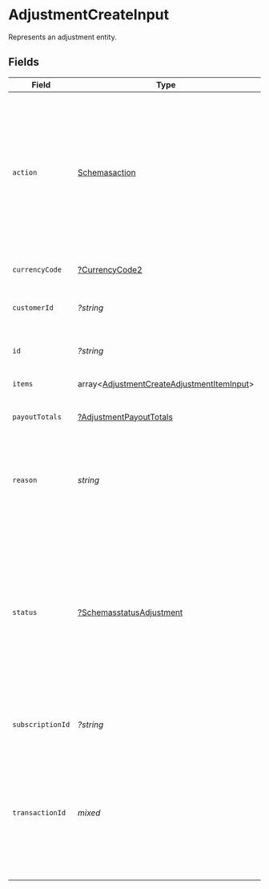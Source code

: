 # AdjustmentCreateInput

Represents an adjustment entity.


## Fields

| Field                                                                                                                                                                                                                                                                               | Type                                                                                                                                                                                                                                                                                | Required                                                                                                                                                                                                                                                                            | Description                                                                                                                                                                                                                                                                         | Example                                                                                                                                                                                                                                                                             |
| ----------------------------------------------------------------------------------------------------------------------------------------------------------------------------------------------------------------------------------------------------------------------------------- | ----------------------------------------------------------------------------------------------------------------------------------------------------------------------------------------------------------------------------------------------------------------------------------- | ----------------------------------------------------------------------------------------------------------------------------------------------------------------------------------------------------------------------------------------------------------------------------------- | ----------------------------------------------------------------------------------------------------------------------------------------------------------------------------------------------------------------------------------------------------------------------------------- | ----------------------------------------------------------------------------------------------------------------------------------------------------------------------------------------------------------------------------------------------------------------------------------- |
| `action`                                                                                                                                                                                                                                                                            | [Schemasaction](../../models/shared/Schemasaction.md)                                                                                                                                                                                                                               | :heavy_check_mark:                                                                                                                                                                                                                                                                  | How this adjustment impacts the related transaction. `refund` adjustments must be approved by Paddle, and are created with the status `pending_approval`. `chargeback` and `chargeback_warning` adjustments are created automatically by Paddle.                                    |                                                                                                                                                                                                                                                                                     |
| `currencyCode`                                                                                                                                                                                                                                                                      | [?CurrencyCode2](../../models/shared/CurrencyCode2.md)                                                                                                                                                                                                                              | :heavy_minus_sign:                                                                                                                                                                                                                                                                  | Supported three-letter ISO 4217 currency code.                                                                                                                                                                                                                                      |                                                                                                                                                                                                                                                                                     |
| `customerId`                                                                                                                                                                                                                                                                        | *?string*                                                                                                                                                                                                                                                                           | :heavy_minus_sign:                                                                                                                                                                                                                                                                  | Unique Paddle ID for this customer entity, prefixed with `ctm_`.                                                                                                                                                                                                                    | ctm_01grnn4zta5a1mf02jjze7y2ys                                                                                                                                                                                                                                                      |
| `id`                                                                                                                                                                                                                                                                                | *?string*                                                                                                                                                                                                                                                                           | :heavy_minus_sign:                                                                                                                                                                                                                                                                  | Unique Paddle ID for this adjustment entity, prefixed with `adj_`.                                                                                                                                                                                                                  | adj_01gya6twkp8y0tv1e19rsgst9m                                                                                                                                                                                                                                                      |
| `items`                                                                                                                                                                                                                                                                             | array<[AdjustmentCreateAdjustmentItemInput](../../models/shared/AdjustmentCreateAdjustmentItemInput.md)>                                                                                                                                                                            | :heavy_check_mark:                                                                                                                                                                                                                                                                  | List of items on this adjustment.                                                                                                                                                                                                                                                   |                                                                                                                                                                                                                                                                                     |
| `payoutTotals`                                                                                                                                                                                                                                                                      | [?AdjustmentPayoutTotals](../../models/shared/AdjustmentPayoutTotals.md)                                                                                                                                                                                                            | :heavy_minus_sign:                                                                                                                                                                                                                                                                  | Breakdown of how this adjustment affects your payout balance.                                                                                                                                                                                                                       |                                                                                                                                                                                                                                                                                     |
| `reason`                                                                                                                                                                                                                                                                            | *string*                                                                                                                                                                                                                                                                            | :heavy_check_mark:                                                                                                                                                                                                                                                                  | Why this adjustment was created. Appears in the Paddle Dashboard. Retained for record-keeping purposes.                                                                                                                                                                             |                                                                                                                                                                                                                                                                                     |
| `status`                                                                                                                                                                                                                                                                            | [?SchemasstatusAdjustment](../../models/shared/SchemasstatusAdjustment.md)                                                                                                                                                                                                          | :heavy_minus_sign:                                                                                                                                                                                                                                                                  | Status of this adjustment. Set automatically by Paddle. <br/><br/>`refund` adjustments must be approved by Paddle, and are created with the status `pending_approval` <br/>until they move to `approved` or `rejected` on review.  `credit` adjustments are created with the status `approved`. |                                                                                                                                                                                                                                                                                     |
| `subscriptionId`                                                                                                                                                                                                                                                                    | *?string*                                                                                                                                                                                                                                                                           | :heavy_minus_sign:                                                                                                                                                                                                                                                                  | Unique Paddle ID for this subscription entity, prefixed with `sub_`.                                                                                                                                                                                                                | sub_01h04vsc0qhwtsbsxh3422wjs4                                                                                                                                                                                                                                                      |
| `transactionId`                                                                                                                                                                                                                                                                     | *mixed*                                                                                                                                                                                                                                                                             | :heavy_check_mark:                                                                                                                                                                                                                                                                  | Paddle ID for the transaction related to this adjustment, prefixed with `txn_`.<br/>Transactions must be `billed` or `completed`. You can't create an adjustment for a transaction<br/>that has an adjustment that's `pending_approval`.                                            |                                                                                                                                                                                                                                                                                     |